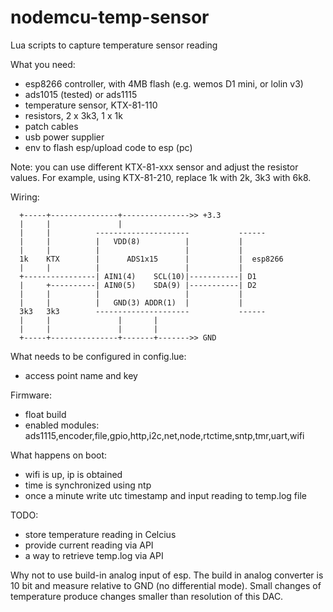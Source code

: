 # nodemcu-temp-sensor
Lua scripts to capture temperature sensor reading

What you need:
- esp8266 controller, with 4MB flash (e.g. wemos D1 mini, or lolin v3)
- ads1015 (tested) or ads1115
- temperature sensor, KTX-81-110
- resistors, 2 x 3k3, 1 x 1k
- patch cables
- usb power supplier
- env to flash esp/upload code to esp (pc)

Note: you can use different KTX-81-xxx sensor and adjust the resistor values.
For example, using KTX-81-210, replace 1k with 2k, 3k3 with 6k8.

Wiring:
 
``` 
  +-----+---------------+--------------->> +3.3
  |     |               |                                  
  |     |          ---------------------           ------ 
  |     |          |   VDD(8)          |           |
  |     |          |                   |           |
  1k    KTX        |      ADS1x15      |           |  esp8266
  |     |          |                   |           |
  +----------------| AIN1(4)    SCL(10)|-----------| D1
  |     +----------| AIN0(5)    SDA(9) |-----------| D2
  |     |          |                   |           |
  |     |          |   GND(3) ADDR(1)  |           |
  3k3   3k3        ---------------------           ------
  |     |               |       |
  |     |               |       |
  +-----+---------------+-------+------->> GND
```

What needs to be configured in config.lue:
- access point name and key

Firmware:
- float build
- enabled modules: ads1115,encoder,file,gpio,http,i2c,net,node,rtctime,sntp,tmr,uart,wifi

What happens on boot:
- wifi is up, ip is obtained
- time is synchronized using ntp
- once a minute write utc timestamp and input reading to temp.log file

TODO:
- store temperature reading in Celcius
- provide current reading via API
- a way to retrieve temp.log via API

Why not to use build-in analog input of esp.
The build in analog converter is 10 bit and measure relative to GND 
(no differential mode). Small changes of temperature produce changes smaller than resolution of this DAC.
